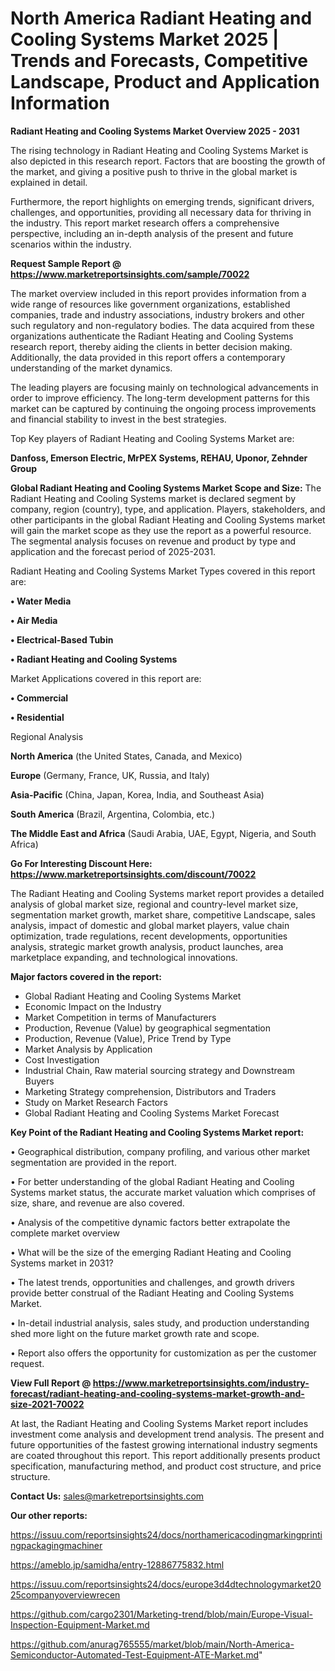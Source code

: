 # North America Radiant Heating and Cooling Systems Market 2025 | Trends and Forecasts, Competitive Landscape, Product and Application Information

<Strong> Radiant Heating and Cooling Systems Market Overview 2025 - 2031</strong>

The rising technology in Radiant Heating and Cooling Systems Market is also depicted in this research report. Factors that are boosting the growth of the market, and giving a positive push to thrive in the global market is explained in detail.

Furthermore, the report highlights on emerging trends, significant drivers, challenges, and opportunities, providing all necessary data for thriving in the industry. This report market research offers a comprehensive perspective, including an in-depth analysis of the present and future scenarios within the industry.

<strong>Request Sample Report @ <a href=https://www.marketreportsinsights.com/sample/70022>https://www.marketreportsinsights.com/sample/70022</a></strong>

The market overview included in this report provides information from a wide range of resources like government organizations, established companies, trade and industry associations, industry brokers and other such regulatory and non-regulatory bodies. The data acquired from these organizations authenticate the Radiant Heating and Cooling Systems research report, thereby aiding the clients in better decision making. Additionally, the data provided in this report offers a contemporary understanding of the market dynamics.

The leading players are focusing mainly on technological advancements in order to improve efficiency. The long-term development patterns for this market can be captured by continuing the ongoing process improvements and financial stability to invest in the best strategies.

Top Key players of Radiant Heating and Cooling Systems Market are:

<strong>Danfoss, Emerson Electric, MrPEX Systems, REHAU, Uponor, Zehnder Group</strong>

<strong><b>Global Radiant Heating and Cooling Systems Market Scope and Size:</b></strong>
The Radiant Heating and Cooling Systems market is declared segment by company, region (country), type, and application. Players, stakeholders, and other participants in the global Radiant Heating and Cooling Systems market will gain the market scope as they use the report as a powerful resource. The segmental analysis focuses on revenue and product by type and application and the forecast period of 2025-2031.

Radiant Heating and Cooling Systems Market Types covered in this report are:

<strong>• Water Media

• Air Media

• Electrical-Based Tubin

• Radiant Heating and Cooling Systems</strong>

Market Applications covered in this report are:

<strong>• Commercial

• Residential</strong> 

Regional Analysis

<strong>North America</strong> (the United States, Canada, and Mexico)

<strong>Europe</strong> (Germany, France, UK, Russia, and Italy)

<strong>Asia-Pacific</strong> (China, Japan, Korea, India, and Southeast Asia)

<strong>South America</strong> (Brazil, Argentina, Colombia, etc.)

<strong>The Middle East and Africa</strong> (Saudi Arabia, UAE, Egypt, Nigeria, and South Africa)

<strong>Go For Interesting Discount Here: <a href=https://www.marketreportsinsights.com/discount/70022>https://www.marketreportsinsights.com/discount/70022</a></strong>

The Radiant Heating and Cooling Systems market report provides a detailed analysis of global market size, regional and country-level market size, segmentation market growth, market share, competitive Landscape, sales analysis, impact of domestic and global market players, value chain optimization, trade regulations, recent developments, opportunities analysis, strategic market growth analysis, product launches, area marketplace expanding, and technological innovations.

<strong><b>Major factors covered in the report:</b></strong>
<ul>
  <li>Global Radiant Heating and Cooling Systems Market </li>
  <li>Economic Impact on the Industry</li>
  <li>Market Competition in terms of Manufacturers</li>
  <li>Production, Revenue (Value) by geographical segmentation</li>
  <li>Production, Revenue (Value), Price Trend by Type</li>
  <li>Market Analysis by Application</li>
  <li>Cost Investigation</li>
  <li>Industrial Chain, Raw material sourcing strategy and Downstream Buyers</li>
  <li>Marketing Strategy comprehension, Distributors and Traders</li>
  <li>Study on Market Research Factors</li>
  <li>Global Radiant Heating and Cooling Systems Market Forecast</li>
</ul>

<strong><b>Key Point of the Radiant Heating and Cooling Systems Market report:</b></strong>

• Geographical distribution, company profiling, and various other market segmentation are provided in the report.

• For better understanding of the global Radiant Heating and Cooling Systems market status, the accurate market valuation which comprises of size, share, and revenue are also covered.

• Analysis of the competitive dynamic factors better extrapolate the complete market overview

• What will be the size of the emerging Radiant Heating and Cooling Systems market in 2031?

• The latest trends, opportunities and challenges, and growth drivers provide better construal of the Radiant Heating and Cooling Systems Market.

• In-detail industrial analysis, sales study, and production understanding shed more light on the future market growth rate and scope.

• Report also offers the opportunity for customization as per the customer request.

<strong><b>View Full Report @ <a href=https://www.marketreportsinsights.com/industry-forecast/radiant-heating-and-cooling-systems-market-growth-and-size-2021-70022>https://www.marketreportsinsights.com/industry-forecast/radiant-heating-and-cooling-systems-market-growth-and-size-2021-70022</a></b></strong>


At last, the Radiant Heating and Cooling Systems Market report includes investment come analysis and development trend analysis. The present and future opportunities of the fastest growing international industry segments are coated throughout this report. This report additionally presents product specification, manufacturing method, and product cost structure, and price structure.

<strong>Contact Us:</strong>
sales@marketreportsinsights.com

<strong>Our other reports:</strong>

<a href=https://issuu.com/reportsinsights24/docs/northamericacodingmarkingprintingpackagingmachiner>https://issuu.com/reportsinsights24/docs/northamericacodingmarkingprintingpackagingmachiner</a>

<a href=https://ameblo.jp/samidha/entry-12886775832.html>https://ameblo.jp/samidha/entry-12886775832.html</a>

<a href=https://issuu.com/reportsinsights24/docs/europe3d4dtechnologymarket2025companyoverviewrecen>https://issuu.com/reportsinsights24/docs/europe3d4dtechnologymarket2025companyoverviewrecen</a>

<a href=https://github.com/cargo2301/Marketing-trend/blob/main/Europe-Visual-Inspection-Equipment-Market.md>https://github.com/cargo2301/Marketing-trend/blob/main/Europe-Visual-Inspection-Equipment-Market.md</a>

<a href=https://github.com/anurag765555/market/blob/main/North-America-Semiconductor-Automated-Test-Equipment-ATE-Market.md>https://github.com/anurag765555/market/blob/main/North-America-Semiconductor-Automated-Test-Equipment-ATE-Market.md</a>"

